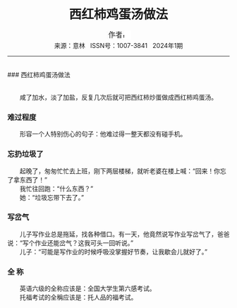 # <center>西红柿鸡蛋汤做法</center>

<div align=center><img src="https://raw.githubusercontent.com/leaguecn/magazines/main/img_authors/%25d7%25f7%25d5%25df%25a3%25ba.jpg"></div>

<center>来源：意林   ISSN号：1007-3841   2024年1期</center>

* * *

<br>### 西红柿鸡蛋汤做法

  
<br>　　咸了加水，淡了加盐，反复几次后就可把西红柿炒蛋做成西红柿鸡蛋汤。

### 难过程度

  
　　形容一个人特别伤心的句子：他难过得一整天都没有碰手机。

### 忘扔垃圾了

  
　　起晚了，匆匆忙忙去上班，刚下两层楼梯，就听老婆在楼上喊：“回来！你忘了拿东西了！”  
　　我忙往回跑：“什么东西？”  
　　她：“垃圾忘带下去了。”

### 写岔气

  
　　儿子写作业总是拖延，找各种借口。有一天，他竟然说写作业写岔气了，爸爸说：“写个作业还能岔气？这我可头一回听说。”  
　　儿子：“可能是写作业的时候呼吸没掌握好节奏，让我歇会儿就好了。”

### 全 称

  
　　英语六级的全称应该是：全国大学生第六感考试。  
　　托福考试的全稱应该是：托人品的福考试。
